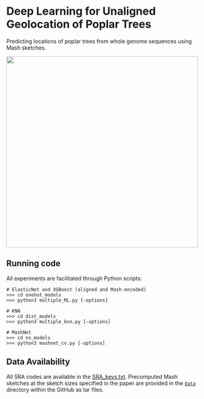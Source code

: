 # Deep Learning for Unaligned Geolocation of Poplar Trees
Predicting locations of poplar trees from whole genome sequences using Mash sketches.

<img src="https://github.com/owencqueen/MashPredict/blob/main/maps.png" width="500" height="500">

## Running code

All experiments are facilitated through Python scripts:

```
# ElasticNet and XGBoost (aligned and Mash-encoded)
>>> cd onehot_models
>>> python3 multiple_ML.py [-options]

# KNN
>>> cd dist_models
>>> python3 multiple_knn.py [-options]

# MashNet
>>> cd nn_models
>>> python3 mashnet_cv.py [-options]
```

## Data Availability

All SRA codes are available in the [SRA_keys.txt](https://github.com/owencqueen/MashPredict/blob/main/SRA_keys.txt). Precomputed Mash sketches at the sketch sizes specified in the paper are provided in the [`data`](https://github.com/owencqueen/MashPredict/tree/main/data) directory within the GitHub as tar files.
